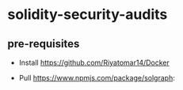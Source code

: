 # solidity-security-audits

## pre-requisites

* Install https://github.com/Riyatomar14/Docker

* Pull https://www.npmjs.com/package/solgraph:
